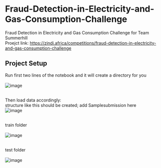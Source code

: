 # Fraud-Detection-in-Electricity-and-Gas-Consumption-Challenge
Fraud Detection in Electricity and Gas Consumption Challenge for Team Summerhill </br>
Proejct link: https://zindi.africa/competitions/fraud-detection-in-electricity-and-gas-consumption-challenge
## Project Setup
Run first two lines of the notebook and it will create a directory for you
</br></br>![image](https://github.com/jcen1/Fraud-Detection-in-Electricity-and-Gas-Consumption-Challenge/assets/32084705/f7eb8728-1d16-406f-9dad-7e6ced32e60a)</br></br>

Then load data accordingly:</br>structure like this should be created; add Samplesubmission here</br>
![image](https://github.com/jcen1/Fraud-Detection-in-Electricity-and-Gas-Consumption-Challenge/assets/32084705/c6a2f974-c8ba-4709-b674-032f4d9e7840)</br></br>

train folder</br></br>
![image](https://github.com/jcen1/Fraud-Detection-in-Electricity-and-Gas-Consumption-Challenge/assets/32084705/7248404a-617d-4aa6-854b-f052fb472ce4)</br></br>

test folder</br></br>
![image](https://github.com/jcen1/Fraud-Detection-in-Electricity-and-Gas-Consumption-Challenge/assets/32084705/1ceb826d-6719-49ee-82e4-126148c6fca3)</br></br>

